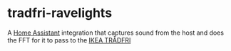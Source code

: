 # tradfri-ravelights
A [Home Assistant](https://www.home-assistant.io/) integration that captures sound from the host and does the FFT for it to pass to the [IKEA TRÅDFRI](https://www.ikea.com/rs/sr/p/tradfri-led-sijalica-e27-806-lm-pametno-bezicno-podesavanje-intenziteta-beli-i-spektar-u-boji-kugla-70439158/)
